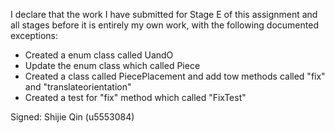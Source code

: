 I declare that the work I have submitted for Stage E of this assignment and all stages before it is entirely my own work, with the
following documented exceptions:

* Created a enum class called UandO
* Update the enum class which called Piece
* Created a class called PiecePlacement and add tow methods called "fix" and "translateorientation"
* Created a test for "fix" method which called "FixTest"

Signed: Shijie Qin (u5553084)
